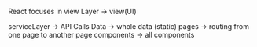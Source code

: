 React focuses in view Layer -> view(UI)

serviceLayer -> API Calls
Data -> whole data (static)
pages -> routing from one page to another page
components -> all components